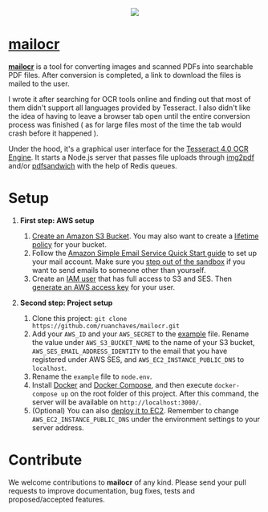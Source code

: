 <p align="center">
  <a href="http://ec2-34-227-113-227.compute-1.amazonaws.com:3000/"><img src="https://pdfsandwich.s3.amazonaws.com/logo.png"></a>
</p>

# <a href="http://ec2-34-227-113-227.compute-1.amazonaws.com:3000/">mailocr</a>

[**mailocr**](http://ec2-34-227-113-227.compute-1.amazonaws.com:3000/) is a tool for converting images and scanned PDFs into searchable PDF files. After conversion is completed, a link to download the files is mailed to the user.

I wrote it after searching for OCR tools online and finding out that most of them didn't support all languages provided by Tesseract. I also didn't like the idea of having to leave a browser tab open until the entire conversion process was finished ( as for large files most of the time the tab would crash before it happened ).

Under the hood, it's a graphical user interface for the [Tesseract 4.0 OCR Engine](https://github.com/tesseract-ocr/tesseract). It starts a Node.js server that passes file uploads through [img2pdf](https://gitlab.mister-muffin.de/josch/img2pdf) and/or [pdfsandwich](http://www.tobias-elze.de/pdfsandwich/) with the help of Redis queues.

# Setup

1. **First step: AWS setup**
    1. [Create an Amazon S3 Bucket](https://docs.aws.amazon.com/quickstarts/latest/s3backup/step-1-create-bucket.html). You may also want to create a [lifetime policy](https://docs.aws.amazon.com/AmazonS3/latest/user-guide/create-lifecycle.html) for your bucket.
    1. Follow the [Amazon Simple Email Service Quick Start guide](https://docs.aws.amazon.com/ses/latest/DeveloperGuide/quick-start.html) to set up your mail account. Make sure you [step out of the sandbox](https://docs.aws.amazon.com/ses/latest/DeveloperGuide/request-production-access.html) if you want to send emails to someone other than yourself.
    1. Create an [IAM user](https://docs.aws.amazon.com/IAM/latest/UserGuide/id_users_create.html) that has full access to S3 and SES. Then [generate an AWS access key](https://aws.amazon.com/premiumsupport/knowledge-center/create-access-key/) for your user.

1. **Second step: Project setup**
    1. Clone this project: `git clone https://github.com/ruanchaves/mailocr.git`
    1. Add your `AWS_ID` and your `AWS_SECRET` to the [example](https://github.com/ruanchaves/mailocr/blob/master/example) file. Rename the value under `AWS_S3_BUCKET_NAME` to the name of your S3 bucket, `AWS_SES_EMAIL_ADDRESS_IDENTITY` to the email that you have registered under AWS SES, and `AWS_EC2_INSTANCE_PUBLIC_DNS` to `localhost`.
    2. Rename the `example` file to `node.env`.
    3. Install [Docker](https://docs.docker.com/install/) and [Docker Compose](https://docs.docker.com/compose/install/), and then execute `docker-compose up` on the root folder of this project. After this command, the server will be available on `http://localhost:3000/`.
    4. (Optional) You can also [deploy it to EC2](https://medium.com/@umairnadeem/deploy-to-aws-using-docker-compose-simple-210d71f43e67). Remember to change `AWS_EC2_INSTANCE_PUBLIC_DNS` under the environment settings to your server address.

# Contribute

We welcome contributions to **mailocr** of any kind. Please send your pull requests to improve documentation, bug fixes, tests and proposed/accepted features.
